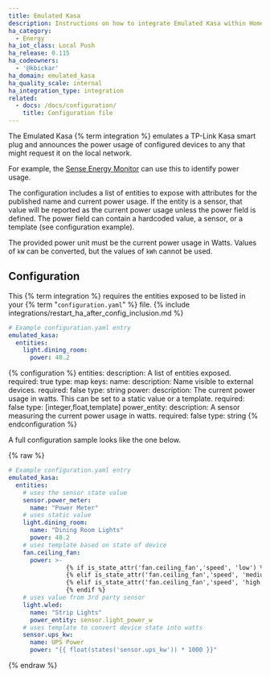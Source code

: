 ```yaml
---
title: Emulated Kasa
description: Instructions on how to integrate Emulated Kasa within Home Assistant.
ha_category:
  - Energy
ha_iot_class: Local Push
ha_release: 0.115
ha_codeowners:
  - '@kbickar'
ha_domain: emulated_kasa
ha_quality_scale: internal
ha_integration_type: integration
related:
  - docs: /docs/configuration/
    title: Configuration file
---
```


The Emulated Kasa {% term integration %} emulates a TP-Link Kasa smart plug and announces the power usage of configured devices to any that might request it on the local network.

For example, the [Sense Energy Monitor](/integrations/sense) can use this to identify power usage.

The configuration includes a list of entities to expose with attributes for the published name and current power usage.
If the entity is a sensor, that value will be reported as the current power usage unless the power field is defined.
The power field can contain a hardcoded value, a sensor, or a template (see configuration example).

<div class='note'>

The provided power unit must be the current power usage in Watts. Values of `kW` can be converted, but the values of `kWh` cannot be used.

</div>

## Configuration

This {% term integration %} requires the entities exposed to be listed in your {% term "`configuration.yaml`" %} file.
{% include integrations/restart_ha_after_config_inclusion.md %}

```yaml
# Example configuration.yaml entry
emulated_kasa:
  entities:
    light.dining_room:
      power: 40.2
```

{% configuration %}
entities:
  description: A list of entities exposed.
  required: true
  type: map
  keys:
    name:
      description: Name visible to external devices.
      required: false
      type: string
    power:
      description: The current power usage in watts. This can be set to a static value or a template.
      required: false
      type: [integer,float,template]
    power_entity:
      description: A sensor measuring the current power usage in watts.
      required: false
      type: string
{% endconfiguration %}

A full configuration sample looks like the one below.

{% raw %}

```yaml
# Example configuration.yaml entry
emulated_kasa:
  entities:
    # uses the sensor state value
    sensor.power_meter:
      name: "Power Meter"
    # uses static value
    light.dining_room:
      name: "Dining Room Lights"
      power: 40.2
    # uses template based on state of device
    fan.ceiling_fan:
      power: >-
                {% if is_state_attr('fan.ceiling_fan','speed', 'low') %} 2
                {% elif is_state_attr('fan.ceiling_fan','speed', 'medium') %} 12
                {% elif is_state_attr('fan.ceiling_fan','speed', 'high') %} 48
                {% endif %}
    # uses value from 3rd party sensor
    light.wled:
      name: "Strip Lights"
      power_entity: sensor.light_power_w
    # uses template to convert device state into watts
    sensor.ups_kw:
      name: UPS Power
      power: "{{ float(states('sensor.ups_kw')) * 1000 }}"
```

{% endraw %}
